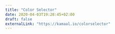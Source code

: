 ```yaml
---
title: "Color Selector"
date: 2020-04-03T19:28:45+02:00
draft: false
externalLink: "https://kamaal.io/colorselector"
---
```

